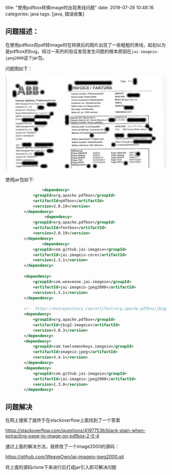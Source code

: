 title: "使用pdfbox转换image时出现黑线问题"
date: 2019-07-28 10:48:16
categories: java
tags: [java, 错误收集]

## 

## 问题描述：

在使用pdfbox将pdf转image时在转换后的图片出现了一些粗粗的黑线，起初以为是pdfbox的bug，经过一系列的验证发现发生问题的根本原因在`jai-imageio-jpeg2000`这个jar包。

问题图如下：

![image-20200515171600409](images/image-20200515171600409.png)

<!-- more -->

使用jar包如下: 

```xml
 				<dependency>
            <groupId>org.apache.pdfbox</groupId>
            <artifactId>pdfbox</artifactId>
            <version>2.0.19</version>
        </dependency>
				 <dependency>
            <groupId>org.apache.pdfbox</groupId>
            <artifactId>fontbox</artifactId>
            <version>2.0.19</version>
        </dependency>
 				<dependency>
            <groupId>com.github.jai-imageio</groupId>
            <artifactId>jai-imageio-core</artifactId>
            <version>1.3.1</version>
        </dependency>

        <dependency>
            <groupId>com.weaveone.jai-imageio</groupId>
            <artifactId>jai-imageio-jpeg2000</artifactId>
            <version>1.3.1</version>
        </dependency>

        <!-- https://mvnrepository.com/artifact/org.apache.pdfbox/jbig2-imageio -->
        <dependency>
            <groupId>org.apache.pdfbox</groupId>
            <artifactId>jbig2-imageio</artifactId>
            <version>3.0.3</version>
        </dependency>
        <dependency>
            <groupId>com.twelvemonkeys.imageio</groupId>
            <artifactId>imageio-jpeg</artifactId>
            <version>3.4.1</version>
        </dependency>
        <dependency>
            <groupId>com.github.jai-imageio</groupId>
            <artifactId>jai-imageio-jpeg2000</artifactId>
            <version>1.3.0</version>
        </dependency>
```

## 问题解决

在网上搜索了就终于在stackoverflow上面找到了一个答案

https://stackoverflow.com/questions/41977536/black-stain-when-extracting-page-to-image-on-pdfbox-2-0-4

通过上面的解决方法，我修改了一个image2000的源码：

https://github.com/WeaveOwn/jai-imageio-jpeg2000.git

将上面的源码clone下来进行后打成jar引入即可解决问题
